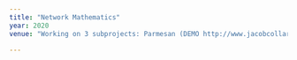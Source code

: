 ```yaml
---
title: "Network Mathematics"
year: 2020
venue: "Working on 3 subprojects: Parmesan (DEMO http://www.jacobcollard.com/parmesan2/, PREPRINTS https://arxiv.org/abs/2307.06699, https://arxiv.org/abs/2208.13830, VIDEO https://www.youtube.com/watch?v=-ZhZjMn1Zpk), MathGloss (DEMO https://mathgloss.github.io/MathGloss/database see https://europroofnet.github.io/cambridge-2023/#horowitz) and MathChat https://arxiv.org/abs/2309.00642 (MathAnnotator https://gaoq111.github.io/math_concept_annotation/)"

---
```

